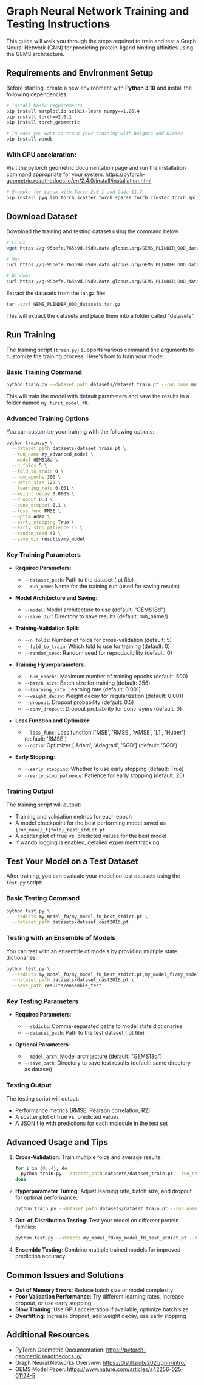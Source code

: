 # Graph Neural Network Training and Testing Instructions

This guide will walk you through the steps required to train and test a Graph Neural Network (GNN) for predicting protein-ligand binding affinities using the GEMS architecture.

## Requirements and Environment Setup

Before starting, create a new environment with **Python 3.10** and install the following dependencies:

```bash
# Install basic requirements
pip install matplotlib scikit-learn numpy==1.26.4
pip install torch==2.0.1
pip install torch_geometric

# In case you want to track your training with Weights and Biases
pip install wandb
```

### With GPU accelaration:
Visit the pytorch geometric documentation page and run the installation command appropriate for your system:
https://pytorch-geometric.readthedocs.io/en/2.4.0/install/installation.html
```bash
# Example for Linux with Torch 2.0.1 and Cuda 11.7 
pip install pyg_lib torch_scatter torch_sparse torch_cluster torch_spline_conv -f https://data.pyg.org/whl/torch-2.0.1+cu117.html
```


## Download Dataset

Download the training and testing dataset using the command below
```bash
# Linux
wget https://g-95befe.765b9d.09d9.data.globus.org/GEMS_PLINDER_OOD_datasets.tar.gz

# Mac
curl https://g-95befe.765b9d.09d9.data.globus.org/GEMS_PLINDER_OOD_datasets.tar.gz --output GEMS_PLINDER_OOD_datasets.tar.gz

# Windows
curl https://g-95befe.765b9d.09d9.data.globus.org/GEMS_PLINDER_OOD_datasets.tar.gz --output GEMS_PLINDER_OOD_datasets.tar.gz
```

Extract the datasets from the tar.gz file:
```bash
tar -xzvf GEMS_PLINDER_OOD_datasets.tar.gz
```
This will extract the datasets and place them into a folder called "datasets"
## Run Training

The training script (`train.py`) supports various command line arguments to customize the training process. Here's how to train your model:

### Basic Training Command

```bash
python train.py --dataset_path datasets/dataset_train.pt --run_name my_first_model
```

This will train the model with default parameters and save the results in a folder named `my_first_model_f0`.

### Advanced Training Options

You can customize your training with the following options:

```bash
python train.py \
  --dataset_path datasets/dataset_train.pt \
  --run_name my_advanced_model \
  --model GEMS18d \
  --n_folds 5 \
  --fold_to_train 0 \
  --num_epochs 300 \
  --batch_size 128 \
  --learning_rate 0.001 \
  --weight_decay 0.0005 \
  --dropout 0.3 \
  --conv_dropout 0.1 \
  --loss_func RMSE \
  --optim Adam \
  --early_stopping True \
  --early_stop_patience 15 \
  --random_seed 42 \
  --save_dir results/my_model
```

### Key Training Parameters

- **Required Parameters**:
  - `--dataset_path`: Path to the dataset (.pt file)
  - `--run_name`: Name for the training run (used for saving results)

- **Model Architecture and Saving**:
  - `--model`: Model architecture to use (default: "GEMS18d")
  - `--save_dir`: Directory to save results (default: run_name/)

- **Training-Validation Split**:
  - `--n_folds`: Number of folds for cross-validation (default: 5)
  - `--fold_to_train`: Which fold to use for training (default: 0)
  - `--random_seed`: Random seed for reproducibility (default: 0)

- **Training Hyperparameters**:
  - `--num_epochs`: Maximum number of training epochs (default: 500)
  - `--batch_size`: Batch size for training (default: 256)
  - `--learning_rate`: Learning rate (default: 0.001)
  - `--weight_decay`: Weight decay for regularization (default: 0.001)
  - `--dropout`: Dropout probability (default: 0.5)
  - `--conv_dropout`: Dropout probability for conv layers (default: 0)

- **Loss Function and Optimizer**:
  - `--loss_func`: Loss function ['MSE', 'RMSE', 'wMSE', 'L1', 'Huber'] (default: 'RMSE')
  - `--optim`: Optimizer ['Adam', 'Adagrad', 'SGD'] (default: 'SGD')

- **Early Stopping**:
  - `--early_stopping`: Whether to use early stopping (default: True)
  - `--early_stop_patience`: Patience for early stopping (default: 20)

### Training Output

The training script will output:
- Training and validation metrics for each epoch
- A model checkpoint for the best performing model saved as `{run_name}_f{fold}_best_stdict.pt`
- A scatter plot of true vs. predicted values for the best model
- If wandb logging is enabled, detailed experiment tracking

## Test Your Model on a Test Dataset

After training, you can evaluate your model on test datasets using the `test.py` script:

### Basic Testing Command

```bash
python test.py \
  --stdicts my_model_f0/my_model_f0_best_stdict.pt \
  --dataset_path datasets/dataset_casf2016.pt
```

### Testing with an Ensemble of Models

You can test with an ensemble of models by providing multiple state dictionaries:

```bash
python test.py \
  --stdicts my_model_f0/my_model_f0_best_stdict.pt,my_model_f1/my_model_f1_best_stdict.pt,my_model_f2/my_model_f2_best_stdict.pt \
  --dataset_path datasets/dataset_casf2016.pt \
  --save_path results/ensemble_test
```

### Key Testing Parameters

- **Required Parameters**:
  - `--stdicts`: Comma-separated paths to model state dictionaries
  - `--dataset_path`: Path to the test dataset (.pt file)

- **Optional Parameters**:
  - `--model_arch`: Model architecture (default: "GEMS18d")
  - `--save_path`: Directory to save test results (default: same directory as dataset)

### Testing Output

The testing script will output:
- Performance metrics (RMSE, Pearson correlation, R2)
- A scatter plot of true vs. predicted values
- A JSON file with predictions for each molecule in the test set

## Advanced Usage and Tips

1. **Cross-Validation**: Train multiple folds and average results:
   ```bash
   for i in {0..4}; do
     python train.py --dataset_path datasets/dataset_train.pt --run_name cv_model --fold_to_train $i
   done
   ```

2. **Hyperparameter Tuning**: Adjust learning rate, batch size, and dropout for optimal performance:
   ```bash
   python train.py --dataset_path datasets/dataset_train.pt --run_name tuning_lr --learning_rate 0.0005
   ```

3. **Out-of-Distribution Testing**: Test your model on different protein families:
   ```bash
   python test.py --stdicts my_model_f0/my_model_f0_best_stdict.pt --dataset_path datasets/dataset_1nvq_ood_test.pt
   ```

4. **Ensemble Testing**: Combine multiple trained models for improved prediction accuracy.

## Common Issues and Solutions

- **Out of Memory Errors**: Reduce batch size or model complexity
- **Poor Validation Performance**: Try different learning rates, increase dropout, or use early stopping
- **Slow Training**: Use GPU acceleration if available, optimize batch size
- **Overfitting**: Increase dropout, add weight decay, use early stopping

## Additional Resources

- PyTorch Geometric Documentation: https://pytorch-geometric.readthedocs.io/
- Graph Neural Networks Overview: https://distill.pub/2021/gnn-intro/
- GEMS Model Paper: https://www.nature.com/articles/s42256-025-01124-5